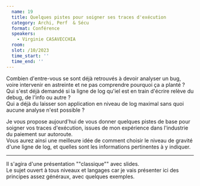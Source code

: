 ```yaml
---
  name: 19
  title: Quelques pistes pour soigner ses traces d'exécution
  category: Archi, Perf  & Sécu
  format: Conférence
  speakers: 
    - Virginie CASAVECCHIA
  room: 
  slot: /10/2023
  time_start: ''
  time_end: ''
---
```

Combien d'entre-vous se sont déjà retrouvés à devoir analyser un bug, voire intervenir en astreinte et ne pas comprendre pourquoi ça a planté ?  
Qui s'est déjà demandé si la ligne de log qu'iel est en train d'écrire relève du debug, de l'info ou autre ?  
Qui a déjà du laisser son application en niveau de log maximal sans quoi aucune analyse n'est possible ?  
  
Je vous propose aujourd'hui de vous donner quelques pistes de base pour soigner vos traces d'exécution, issues de mon expérience dans l'industrie du paiement sur autoroute.  
Vous aurez ainsi une meilleure idée de comment choisir le niveau de gravité d'une ligne de log, et quelles sont les informations pertinentes à y indiquer.

---

Il s'agira d'une présentation ""classique"" avec slides.  
Le sujet ouvert à tous niveaux et langages car je vais présenter ici des principes assez généraux, avec quelques exemples.
